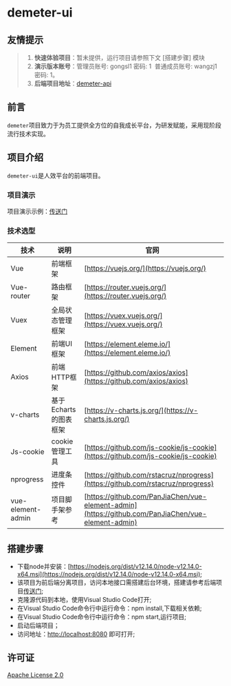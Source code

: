 # demeter-ui

## 友情提示 
>1.  **快速体验项目**：暂未提供，运行项目请参照下文 [搭建步骤] 模块
>2.  **演示版本账号**：管理员账号: gongsl1 密码: 1  普通成员账号: wangzj1 密码: 1。
>3.  **后端项目地址**：[demeter-api](https://github.com/ziroom/demeter-api)

## 前言
`demeter`项目致力于为员工提供全方位的自我成长平台，为研发赋能，采用现阶段流行技术实现。



## 项目介绍

`demeter-ui`是人效平台的前端项目。

### 项目演示

项目演示示例：[传送门](https://github.com/ziroom/demeter-api)  


### 技术选型

技术 | 说明 | 官网
----|----|----
Vue | 前端框架 | [https://vuejs.org/](https://vuejs.org/)
Vue-router | 路由框架 | [https://router.vuejs.org/](https://router.vuejs.org/)
Vuex | 全局状态管理框架 | [https://vuex.vuejs.org/](https://vuex.vuejs.org/)
Element | 前端UI框架 | [https://element.eleme.io/](https://element.eleme.io/)
Axios | 前端HTTP框架 | [https://github.com/axios/axios](https://github.com/axios/axios)
v-charts | 基于Echarts的图表框架 | [https://v-charts.js.org/](https://v-charts.js.org/)
Js-cookie | cookie管理工具 | [https://github.com/js-cookie/js-cookie](https://github.com/js-cookie/js-cookie)
nprogress | 进度条控件 | [https://github.com/rstacruz/nprogress](https://github.com/rstacruz/nprogress)
vue-element-admin | 项目脚手架参考 | [https://github.com/PanJiaChen/vue-element-admin](https://github.com/PanJiaChen/vue-element-admin)


## 搭建步骤
- 下载node并安装：[https://nodejs.org/dist/v12.14.0/node-v12.14.0-x64.msi](https://nodejs.org/dist/v12.14.0/node-v12.14.0-x64.msi);
- 该项目为前后端分离项目，访问本地接口需搭建后台环境，搭建请参考后端项目[传送门](https://github.com/macrozheng/mall);
- 克隆源代码到本地，使用Visual Studio Code打开;
- 在Visual Studio Code命令行中运行命令：npm install,下载相关依赖;
- 在Visual Studio Code命令行中运行命令：npm start,运行项目;
- 启动后端项目；
- 访问地址：[http://localhost:8080](http://localhost:8080) 即可打开;


## 许可证

[Apache License 2.0](https://github.com/ziroom/demeter-ui/LICENSE)
